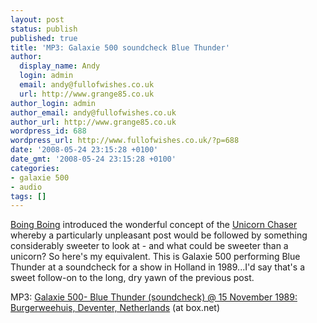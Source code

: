 ```yaml
---
layout: post
status: publish
published: true
title: 'MP3: Galaxie 500 soundcheck Blue Thunder'
author:
  display_name: Andy
  login: admin
  email: andy@fullofwishes.co.uk
  url: http://www.grange85.co.uk
author_login: admin
author_email: andy@fullofwishes.co.uk
author_url: http://www.grange85.co.uk
wordpress_id: 688
wordpress_url: http://www.fullofwishes.co.uk/?p=688
date: '2008-05-24 23:15:28 +0100'
date_gmt: '2008-05-24 23:15:28 +0100'
categories:
- galaxie 500
- audio
tags: []
---
```

<p><a href="http://www.boingboing.net/">Boing Boing</a> introduced the wonderful concept of the <a href="http://en.wikipedia.org/wiki/Boing_Boing#Unicorn_chaser">Unicorn Chaser</a> whereby a particularly unpleasant post would be followed by something considerably sweeter to look at - and what could be sweeter than a unicorn? So here's my equivalent. This is Galaxie 500 performing Blue Thunder at a soundcheck for a show in Holland in 1989...I'd say that's a sweet follow-on to the long, dry yawn of the previous post.</p>
<p>MP3: <a href="http://www.box.net/shared/5ev8o4gsgw">Galaxie 500- Blue Thunder (soundcheck) @  15 November 1989: Burgerweehuis, Deventer, Netherlands</a> (at box.net)</p>
